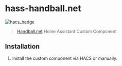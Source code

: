 # hass-handball.net

[![hacs_badge](https://img.shields.io/badge/HACS-Default-orange.svg?style=for-the-badge)](https://github.com/hacs/integration)

> [Handball.net](https://handball.net) Home Assistant Custom Component

## Installation
1. Install the custom component via HACS or manually.
